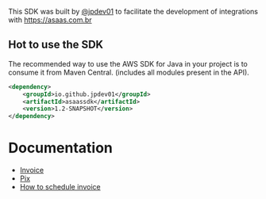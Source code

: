 This SDK was built by [@jpdev01](https://github.com/jpdev01) to facilitate the development of integrations with https://asaas.com.br

## Hot to use the SDK

The recommended way to use the AWS SDK for Java in your project is to consume it from Maven Central. (includes all modules present in the API).
```xml
<dependency>
    <groupId>io.github.jpdev01</groupId>
    <artifactId>asaassdk</artifactId>
    <version>1.2-SNAPSHOT</version>
</dependency>
```

# Documentation

- [Invoice](invoice.md)
- [Pix](pix.md)
- [How to schedule invoice](setup/readme.md)
